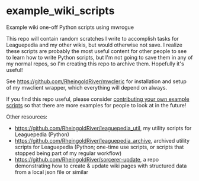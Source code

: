 # example_wiki_scripts
Example wiki one-off Python scripts using mwrogue

This repo will contain random scratches I write to accomplish tasks for Leaguepedia and my other wikis, but would otherwise not save. I realize these scripts are probably the most useful content for other people to see to learn how to write Python scripts, but I'm not going to save them in any of my normal repos, so I'm creating this repo to archive them. Hopefully it's useful!

See https://github.com/RheingoldRiver/mwcleric for installation and setup of my mwclient wrapper, which everything will depend on always.

If you find this repo useful, please consider [contributing your own example scripts](https://river.me/blog/send-me-scripts/) so that there are more examples for people to look at in the future!

Other resources:
* https://github.com/RheingoldRiver/leaguepedia_util, my utility scripts for Leaguepedia (Python)
* https://github.com/RheingoldRiver/leaguepedia_archive, archived utility scripts for Leaguepedia (Python; one-time use scripts, or scripts that stopped being part of my regular workflow)
* https://github.com/RheingoldRiver/sorcerer-update, a repo demonstrating how to create & update wiki pages with structured data from a local json file or similar
